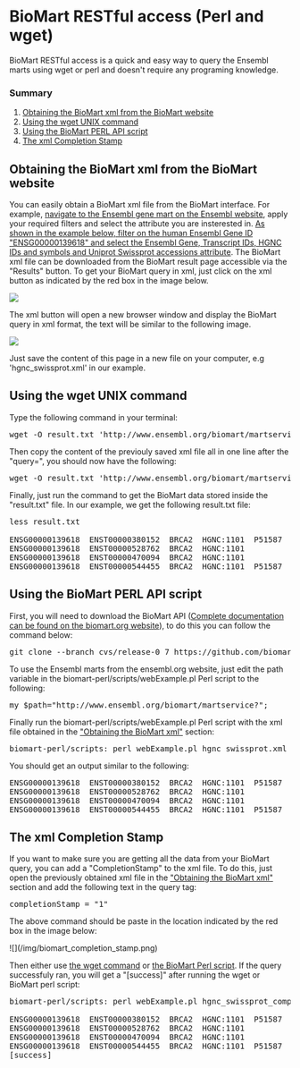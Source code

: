 # BioMart RESTful access (Perl and wget)

BioMart RESTful access is a quick and easy way to query the Ensembl marts using wget or perl and doesn't require any programing knowledge.

### Summary

1.  [Obtaining the BioMart xml from the BioMart website](#biomartxml)
2.  [Using the wget UNIX command](#wget)
3.  [Using the BioMart PERL API script](#biomartperlapi)
4.  [The xml Completion Stamp](#completionstamp)

## Obtaining the BioMart xml from the BioMart website

You can easily obtain a BioMart xml file from the BioMart interface. For example, [navigate to the Ensembl gene mart on the Ensembl website](http://www.ensembl.org/biomart), apply your required filters and select the attribute you are insterested in. [As shown in the example below, filter on the human Ensembl Gene ID "ENSG00000139618" and select the Ensembl Gene, Transcript IDs, HGNC IDs and symbols and Uniprot Swissprot accessions attribute](www.ensembl.org/biomart/martview?VIRTUALSCHEMANAME=default&ATTRIBUTES=hsapiens_gene_ensembl.default.feature_page.ensembl_gene_id|hsapiens_gene_ensembl.default.feature_page.ensembl_transcript_id|hsapiens_gene_ensembl.default.feature_page.hgnc_symbol|hsapiens_gene_ensembl.default.feature_page.hgnc_id|hsapiens_gene_ensembl.default.feature_page.uniprot_swissprot&FILTERS=hsapiens_gene_ensembl.default.filters.ensembl_gene_id.ENSG00000139618&VISIBLEPANEL=resultspanel). The BioMart xml file can be downloaded from the BioMart result page accessible via the "Results" button. To get your BioMart query in xml, just click on the xml button as indicated by the red box in the image below.

[![](http://www.ensembl.org/img/biomart_xml.png)](www.ensembl.org/biomart/martview?VIRTUALSCHEMANAME=default&ATTRIBUTES=hsapiens_gene_ensembl.default.feature_page.ensembl_gene_id|hsapiens_gene_ensembl.default.feature_page.ensembl_transcript_id|hsapiens_gene_ensembl.default.feature_page.hgnc_symbol|hsapiens_gene_ensembl.default.feature_page.hgnc_id|hsapiens_gene_ensembl.default.feature_page.uniprot_swissprot&FILTERS=hsapiens_gene_ensembl.default.filters.ensembl_gene_id.ENSG00000139618&VISIBLEPANEL=resultspanel)

The xml button will open a new browser window and display the BioMart query in xml format, the text will be similar to the following image.

![](www.ensembl.org/img/biomart_xml2.png)

Just save the content of this page in a new file on your computer, e.g 'hgnc_swissprot.xml' in our example.

## Using the wget UNIX command

Type the following command in your terminal:

<pre class="code">wget -O result.txt 'http://www.ensembl.org/biomart/martservice?query=
</pre>

Then copy the content of the previouly saved xml file all in one line after the "query=", you should now have the following:

<pre class="code">wget -O result.txt 'http://www.ensembl.org/biomart/martservice?query=<?xml version="1.0" encoding="UTF-8"?><!DOCTYPE Query><Query  virtualSchemaName = "default" formatter = "TSV" header = "0" uniqueRows = "0" count = "" datasetConfigVersion = "0.6" ><Dataset name = "hsapiens_gene_ensembl" interface = "default" ><Filter name = "ensembl_gene_id" value = "ENSG00000139618"/><Attribute name = "ensembl_gene_id" /><Attribute name = "ensembl_transcript_id" /><Attribute name = "hgnc_symbol" /><Attribute name = "hgnc_id" /><Attribute name = "uniprot_swissprot" /></Dataset></Query>'
</pre>

Finally, just run the command to get the BioMart data stored inside the "result.txt" file. In our example, we get the following result.txt file:

<pre class="code">less result.txt

ENSG00000139618  ENST00000380152  BRCA2  HGNC:1101  P51587
ENSG00000139618  ENST00000528762  BRCA2  HGNC:1101
ENSG00000139618  ENST00000470094  BRCA2  HGNC:1101
ENSG00000139618  ENST00000544455  BRCA2  HGNC:1101  P51587
</pre>

<a name="biomartperlapi"></a>

## Using the BioMart PERL API script

First, you will need to download the BioMart API ([Complete documentation can be found on the biomart.org website](http://www.biomart.org/other/install-overview.html)), to do this you can follow the command below:

<pre class="code">git clone --branch cvs/release-0_7 https://github.com/biomart/biomart-perl
</pre>

To use the Ensembl marts from the ensembl.org website, just edit the path variable in the biomart-perl/scripts/webExample.pl Perl script to the following:

<pre class="code">my $path="http://www.ensembl.org/biomart/martservice?";
</pre>

Finally run the biomart-perl/scripts/webExample.pl Perl script with the xml file obtained in the ["Obtaining the BioMart xml"](#biomartxml) section:

<pre class="code">biomart-perl/scripts: perl webExample.pl hgnc_swissprot.xml
</pre>

You should get an output similar to the following:

<pre class="code">ENSG00000139618  ENST00000380152  BRCA2  HGNC:1101  P51587
ENSG00000139618  ENST00000528762  BRCA2  HGNC:1101
ENSG00000139618  ENST00000470094  BRCA2  HGNC:1101
ENSG00000139618  ENST00000544455  BRCA2  HGNC:1101  P51587
</pre>

<a name="completionstamp"></a>

## The xml Completion Stamp

If you want to make sure you are getting all the data from your BioMart query, you can add a "CompletionStamp" to the xml file. To do this, just open the previously obtained xml file in the ["Obtaining the BioMart xml"](#biomartxml) section and add the following text in the query tag:

<pre class="code">completionStamp = "1"
</pre>

The above command should be paste in the location indicated by the red box in the image below:

<div class="image-wrap" style="">![](/img/biomart_completion_stamp.png)</div>

Then either use [the wget command](#wget) or [the BioMart Perl script](#biomartperlapi). If the query successfuly ran, you will get a "[success]" after running the wget or BioMart perl script:

<pre class="code">biomart-perl/scripts: perl webExample.pl hgnc_swissprot_completionstamp.xml

ENSG00000139618  ENST00000380152  BRCA2  HGNC:1101  P51587
ENSG00000139618  ENST00000528762  BRCA2  HGNC:1101
ENSG00000139618  ENST00000470094  BRCA2  HGNC:1101
ENSG00000139618  ENST00000544455  BRCA2  HGNC:1101  P51587
[success]
</pre>
